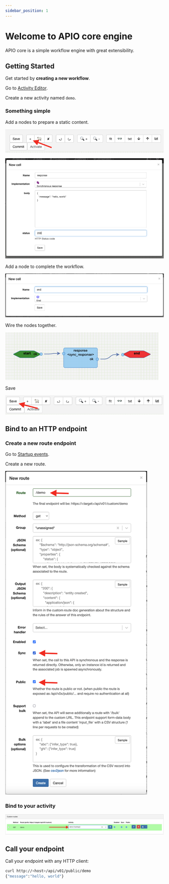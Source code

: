 ```yaml
---
sidebar_position: 1
---
```


# Welcome to APIO core engine

APIO core is a simple workflow engine with great extensibility.

## Getting Started

Get started by **creating a new workflow**.

Go to [Activity Editor](/transactions/config/activities/editor).

Create a new activity named `demo`.

### Something simple

Add a nodes to prepare a static content.

![add node](img/add-node.png)

![add demo response](img/node-demo-response.png)

Add a node to complete the workflow.

![add demo end](img/node-demo-end.png)

Wire the nodes together.

![wire nodes](img/wire-demo-nodes.png)

Save

![save demo](img/save-activity.png)

## Bind to an HTTP endpoint

### Create a new route endpoint

Go to [Startup events](/transactions/config/startup_events).

Create a new route.

![add route](img/route-demo.png)

### Bind to your activity

![bind to activity](img/bind-demo.png)

## Call your endpoint

Call your endpoint with any HTTP client:

```bash
curl http://<host>/api/v01/public/demo
{"message":"hello, world"}
```
